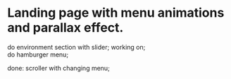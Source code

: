 # Landing page with menu animations and parallax effect. 

do environment section with slider; working on;  
do hamburger menu;  

done: scroller with changing menu;  